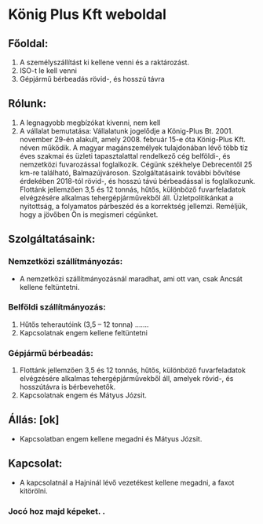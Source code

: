 # König Plus Kft weboldal
## Főoldal:
1. A személyszállítást ki kellene venni és a raktározást. 
2. ISO-t le kell venni 
3. Gépjármű bérbeadás rövid-, és hosszú távra 

## Rólunk:
1. A legnagyobb megbízókat kivenni, nem kell 
2. A vállalat bemutatása: 
Vállalatunk jogelődje a König-Plus Bt. 2001. november 29-én alakult, amely 2008. február 15-e óta König-Plus Kft. néven működik. A magyar magánszemélyek tulajdonában lévő több tíz éves szakmai és üzleti tapasztalattal rendelkező cég belföldi-, és nemzetközi fuvarozással foglalkozik. 
Cégünk székhelye Debrecentől 25 km-re található, Balmazújvároson. 
Szolgáltatásaink további bővítése érdekében 2018-tól rövid-, és hosszú távú bérbeadással is foglalkozunk. 
Flottánk jellemzően 3,5 és 12 tonnás, hűtős, különböző fuvarfeladatok elvégzésére alkalmas tehergépjárművekből áll. 
Üzletpolitikánkat a nyitottság, a folyamatos párbeszéd és a korrektség jellemzi. 
Reméljük, hogy a jövőben Ön is megismeri cégünket. 

## Szolgáltatásaink:  
### Nemzetközi szállítmányozás:
- A nemzetközi szállítmányozásnál maradhat, ami ott van, csak Ancsát kellene feltüntetni. 

### Belföldi szállítmányozás:
1. Hűtős teherautóink (3,5 – 12 tonna) …….
2. Kapcsolatnak engem kellene feltüntetni 

### Gépjármű bérbeadás: 
1. Flottánk jellemzően 3,5 és 12 tonnás, hűtős, különböző fuvarfeladatok elvégzésére alkalmas tehergépjárművekből áll, amelyek rövid-, és hosszútávra is bérbevehetők. 
2. Kapcsolatnak engem és Mátyus Józsit. 

## Állás: [ok]
- Kapcsolatban engem kellene megadni és Mátyus Józsit. 

## Kapcsolat:
- A kapcsolatnál a Hajninál lévő vezetékest kellene megadni, a faxot kitörölni. 

### Jocó hoz majd képeket.   .
